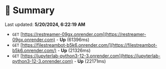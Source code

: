 # 📖 Summary
Last updated: **5/20/2024, 6:22:19 AM**

- `GET` [https://restreamer-09gx.onrender.com](https://restreamer-09gx.onrender.com) - **Up** (61396ms)
- `GET` [https://filestreambot-b5k6.onrender.com/](https://filestreambot-b5k6.onrender.com/) - **Up** (21326ms)
- `GET` [https://jupyterlab-python3-12-3.onrender.com](https://jupyterlab-python3-12-3.onrender.com) - **Up** (22171ms)

